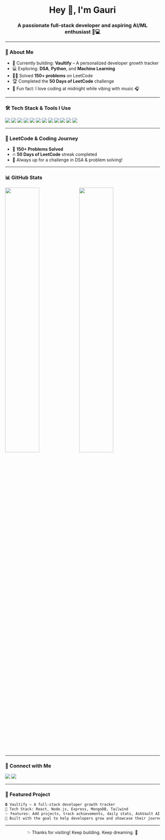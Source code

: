


<h1 align="center">Hey 👋, I'm Gauri</h1>
<h3 align="center">A passionate full-stack developer and aspiring AI/ML enthusiast 🧠💻</h3>

---

### 💫 About Me
- 🚀 Currently building: **Vaultify** – A personalized developer growth tracker  
- 💻 Exploring: **DSA**, **Python**, and **Machine Learning**
- 👩‍💻 Solved **150+ problems** on LeetCode  
- 🏆 Completed the **50 Days of LeetCode** challenge  
- 🧩 Fun fact: I love coding at midnight while vibing with music 🎧

---

### 🛠 Tech Stack & Tools I Use

<p align="left">
  <img src="https://img.shields.io/badge/HTML5-E34F26?style=for-the-badge&logo=html5&logoColor=white"/>
  <img src="https://img.shields.io/badge/CSS3-1572B6?style=for-the-badge&logo=css3&logoColor=white"/>
  <img src="https://img.shields.io/badge/JavaScript-F7DF1E?style=for-the-badge&logo=javascript&logoColor=black"/>
  <img src="https://img.shields.io/badge/Python-3776AB?style=for-the-badge&logo=python&logoColor=white"/>
  <img src="https://img.shields.io/badge/React-20232A?style=for-the-badge&logo=react&logoColor=61DAFB"/>
  <img src="https://img.shields.io/badge/Node.js-339933?style=for-the-badge&logo=node.js&logoColor=white"/>
  <img src="https://img.shields.io/badge/Express.js-000000?style=for-the-badge&logo=express&logoColor=white"/>
  <img src="https://img.shields.io/badge/MongoDB-47A248?style=for-the-badge&logo=mongodb&logoColor=white"/>
  <img src="https://img.shields.io/badge/Tailwind_CSS-38B2AC?style=for-the-badge&logo=tailwind-css&logoColor=white"/>
  <img src="https://img.shields.io/badge/Git-F05032?style=for-the-badge&logo=git&logoColor=white"/>
  <img src="https://img.shields.io/badge/GitHub-181717?style=for-the-badge&logo=github&logoColor=white"/>
  <img src="https://img.shields.io/badge/VS_Code-007ACC?style=for-the-badge&logo=visual-studio-code&logoColor=white"/>
</p>

---

### 🔢 LeetCode & Coding Journey
- 💪 **150+ Problems Solved**
- 🔥 **50 Days of LeetCode** streak completed
- 🌟 Always up for a challenge in DSA & problem solving!

---

### 📊 GitHub Stats

<p align="left">
  <img src="https://github-readme-stats.vercel.app/api?username=gauri-8&show_icons=true&theme=radical" width="47%" />
  <img src="https://github-readme-stats.vercel.app/api/top-langs/?username=gauri-8&layout=compact&theme=radical" width="47%" />
</p>

---

### 🔗 Connect with Me

<p align="left">
  <a href="https://www.linkedin.com/in/your-linkedin" target="_blank"><img src="https://img.shields.io/badge/LinkedIn-0A66C2?style=for-the-badge&logo=linkedin&logoColor=white" /></a>
  <a href="https://www.instagram.com/your-instagram" target="_blank"><img src="https://img.shields.io/badge/Instagram-E4405F?style=for-the-badge&logo=instagram&logoColor=white" /></a>
</p>

---

### 📌 Featured Project

```bash
🔒 Vaultify – A full-stack developer growth tracker  
💼 Tech Stack: React, Node.js, Express, MongoDB, Tailwind  
✨ Features: Add projects, track achievements, daily stats, AskVault AI, Codex notes  
🎯 Built with the goal to help developers grow and showcase their journey!
```

---

<p align="center">✨ Thanks for visiting! Keep building. Keep dreaming. 🚀</p>
